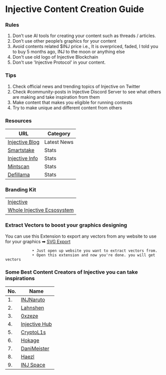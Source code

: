 # Injective Content Creation Guide
### Rules 
1. Don’t use AI tools for creating your content such as threads / articles.
2. Don’t use other people’s graphics for your content
3. Avoid contents related $INJ price i.e., It is overpriced, faded, I told you to buy 5 months ago, INJ to the moon or anything else
4. Don't use old logo of Injective Blockchain
5. Don't use 'Injective Protocol' in your content.

### Tips 
1. Check official news and trending topics of Injective on Twitter
2. Check #community-posts in Injective Discord Server to see what others are making and take inspiration from them
3. Make content that makes you eligible for running contests
4. Try to make unique and different content from others

### Resources
| URL | Category |
| - | - |
| [Injective Blog](https://blog.injective.com/) | Latest News |
| [Smartstake](https://analytics.smartstake.io/injective/stats) | Stats |
| [Injective Info](https://info.injective.exchange/) | Stats |
| [Mintscan](https://www.mintscan.io/injective/)| Stats |
| [Defillama](https://defillama.com/chain/Injective) | Stats |

### Branding Kit

| | 
| - |
| [Injective](https://drive.google.com/drive/folders/1jhbHPy2l7-VGEYxGW-Ec4DXFm35wM2IJ) | 
| [Whole Injective Ecsosystem](https://injspace.notion.site/Injective-Ecosystem-Brand-Kit-Ambassador-Manual-1fbf927afc1f410cae85fa6c582c24da?pvs=4)

### Extract Vectors to boost your graphics designing

You can use this Extension to export any vectors from any website to use for your graphics ➡ [SVG Export](https://chromewebstore.google.com/detail/svg-export/naeaaedieihlkmdajjefioajbbdbdjgp?hl=en-GB) 

                ‣ Just open up website you want to extract vectors from. 
                ‣ Open this extension and now you're done. you will get vectors

### Some Best Content Creators of Injective you can take inspirations 
| No. | Name |
| - | - |
| 1. | [INJNaruto](https://twitter.com/INJNaruto) |
| 2. | [Lahnshen](https://twitter.com/Lahnshen) |
| 3. | [0xzeze](https://twitter.com/0xzeze) |
| 4. | [Injective Hub](https://twitter.com/Injective_Hub) |
| 5. | [CryptoL1s](https://twitter.com/CryptoL1s) |
| 6. | [Hokage](https://twitter.com/Zion_C_) |
| 7. | [DaniMeister](https://twitter.com/Dani_OOR) |
| 8. | [Haezl](https://twitter.com/Haezl_Crypto) |
| 9. | [INJ Space](https://twitter.com/injspace) |

